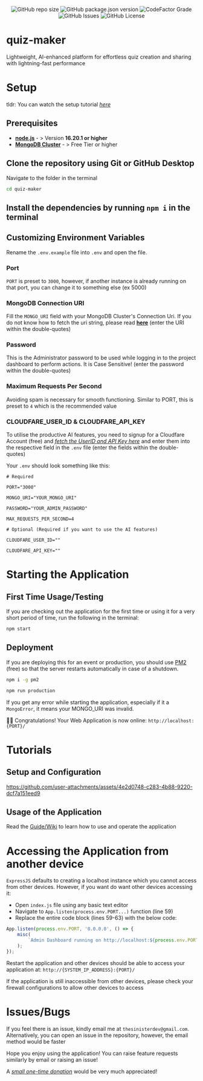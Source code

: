 <div align="center">
  <p>
    <img alt="GitHub repo size" src="https://img.shields.io/github/repo-size/SinisterDeveloper/quiz-maker?style=plastic&label=Size&logo=github">
    <img alt="GitHub package.json version" src="https://img.shields.io/github/package-json/v/SinisterDeveloper/quiz-maker?style=plastic&label=Version&logo=github">
    <img alt="CodeFactor Grade" src="https://img.shields.io/codefactor/grade/github/SinisterDeveloper/quiz-maker?style=plastic&logo=codefactor">
    <img alt="GitHub Issues" src="https://img.shields.io/github/issues/SinisterDeveloper/quiz-maker?style=plastic&logo=github&label=Issues&color=blue">
    <img alt="GitHub License" src="https://img.shields.io/github/license/SinisterDeveloper/quiz-maker?style=plastic&logo=github&color=blue">
  </p>
</div>

# quiz-maker

Lightweight, AI-enhanced platform for effortless quiz creation and sharing with lightning-fast performance

# Setup

tldr: 
You can watch the setup tutorial [_here_](https://github.com/SinisterDeveloper/quiz-maker/tree/Stable?tab=readme-ov-file#video-tutorials)

## Prerequisites

* **[node.js](https://nodejs.org/en/)** - > Version **16.20.1 or higher**
* **[MongoDB Cluster](https://nodejs.org/en/)** - > Free Tier or higher

## Clone the repository using Git or GitHub Desktop

Navigate to the folder in the terminal

```bash
cd quiz-maker
```

## Install the dependencies by running `npm i` in the terminal

## Customizing Environment Variables

Rename the `.env.example` file into `.env` and open the file.

### Port

`PORT` is preset to `3000`, however, if another instance is already running on that port, you can change it to something else (ex 5000)

### MongoDB Connection URI

Fill the `MONGO_URI` field with your MongoDB Cluster's Connection Uri. If you do not know how to fetch the uri string, please read **[here](https://docs.mongodb.com/guides/cloud/connectionstring/)**
(enter the URI within the double-quotes)

### Password

This is the Administrator password to be used while logging in to the project dashboard to perform actions. It is Case Sensitive!
(enter the password within the double-quotes)

### Maximum Requests Per Second

Avoiding spam is necessary for smooth functioning. Similar to PORT, this is preset to `4` which is the recommended value

### CLOUDFARE_USER_ID & CLOUDFARE_API_KEY

To utilise the productive AI features, you need to signup for a Cloudfare Account (free) and [_fetch the UserID and API Key here_](https://developers.cloudflare.com/workers-ai/get-started/rest-api/#1-get-api-token-and-account-id) and enter them into the respective field in the `.env` file
(enter the fields within the double-quotes)

Your `.env` should look something like this:

```env
# Required

PORT="3000"

MONGO_URI="YOUR_MONGO_URI"

PASSWORD="YOUR_ADMIN_PASSWORD"

MAX_REQUESTS_PER_SECOND=4

# Optional (Required if you want to use the AI features)

CLOUDFARE_USER_ID=""

CLOUDFARE_API_KEY=""
```

# Starting the Application

## First Time Usage/Testing

If you are checking out the application for the first time or using it for a very short period of time, run the following in the terminal:

```bash
npm start
```

## Deployment

If you are deploying this for an event or production, you should use [PM2](https://pm2.io/) (free) so that the server restarts automatically in case of a shutdown.

```bash
npm i -g pm2

npm run production
```

If you get any error while starting the application, especially if it a `MongoError`, it means your MONGO_URI was invalid.

🎉🎉 Congratulations! Your Web Application is now online: `http://localhost:{PORT}/`

# Tutorials

## Setup and Configuration

https://github.com/user-attachments/assets/4e2d0748-c283-4b88-9220-dcf7a151eed9

## Usage of the Application

Read the [Guide/Wiki](https://github.com/SinisterDeveloper/quiz-maker/wiki) to learn how to use and operate the application

# Accessing the Application from another device

`ExpressJS` defaults to creating a localhost instance which you cannot access from other devices. However, if you want do want other devices accessing it:

* Open `index.js` file using any basic text editor
* Navigate to `App.listen(process.env.PORT...)` function (line 59)
* Replace the entire code block (lines 59-63) with the below code:

```javascript
App.listen(process.env.PORT, '0.0.0.0', () => {
	misc(
		`Admin Dashboard running on http://localhost:${process.env.PORT}/dashboard`,
	);
});
```

Restart the application and other devices should be able to access your application at: `http://{SYSTEM_IP_ADDRESS}:{PORT}/`

If the application is still inaccessible from other devices, please check your firewall configurations to allow other devices to access

# Issues/Bugs

If you feel there is an issue, kindly email me at `thesinisterdev@gmail.com`. Alternatively, you can open an issue in the repository, however, the email method would be faster

Hope you enjoy using the application! You can raise feature requests similarly by email or raising an issue!

A [_small one-time donation_](https://buymeacoffee.com/sinisterdeveloper) would be very much appreciated!



